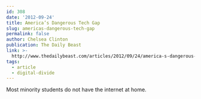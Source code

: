 ```yaml
---
id: 308
date: '2012-09-24'
title: America’s Dangerous Tech Gap
slug: americas-dangerous-tech-gap
permalink: false
author: Chelsea Clinton
publication: The Daily Beast
link: >-
  http://www.thedailybeast.com/articles/2012/09/24/america-s-dangerous-tech-gap.html
tags:
  - article
  - digital-divide
---
```

Most minority students do not have the internet at home.

